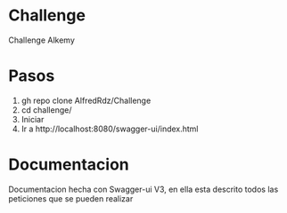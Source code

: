 # Challenge
Challenge Alkemy

# Pasos
1. gh repo clone AlfredRdz/Challenge
2. cd challenge/
3. Iniciar 
7. Ir a http://localhost:8080/swagger-ui/index.html 

# Documentacion

Documentacion hecha con Swagger-ui V3, en ella esta descrito todos las peticiones que se pueden realizar
